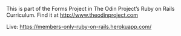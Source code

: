 This is part of the Forms Project in The Odin Project’s Ruby on Rails Curriculum. Find it at http://www.theodinproject.com

Live: https://members-only-ruby-on-rails.herokuapp.com/
